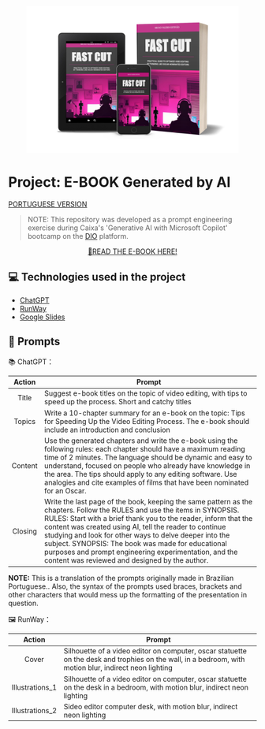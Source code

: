


<p align="center">
<img 
    src="./assets/mockup_fast_cut_en.jpg"
    width="430"  
/>
</p>

# Project: E-BOOK Generated by AI
[PORTUGUESE VERSION](https://github.com/brunovalerin/ebook-fast-cut-ai/tree/main)


 > NOTE: This repository was developed as a prompt engineering exercise during Caixa's 'Generative AI with Microsoft Copilot' bootcamp on the [DIO](https://dio.me) platform. 


<p align="center">
<a href="https://github.com/brunovalerin/ebook-fast-cut-ai/blob/main/output/FAST_CUT_en.pdf" title="View PDF now"> 📕READ THE E-BOOK HERE!</a>
</p>



## 💻 Technologies used in the project

- [ChatGPT](https://chatgpt.com/) 
- [RunWay](https://runwayml.com/)
- [Google Slides](https://workspace.google.com/products/slides/)

## 🧠 Prompts


📚 ChatGPT：

|   Action   | Prompt                                                                                            |                           
| :------: | ------------------------------------------------------------------------------------------------- |
|  Title  | Suggest e-book titles on the topic of video editing, with tips to speed up the process. Short and catchy titles |
| Topics | Write a 10-chapter summary for an e-book on the topic: Tips for Speeding Up the Video Editing Process. The e-book should include an introduction and conclusion |
| Content | Use the generated chapters and write the e-book using the following rules: each chapter should have a maximum reading time of 2 minutes. The language should be dynamic and easy to understand, focused on people who already have knowledge in the area. The tips should apply to any editing software. Use analogies and cite examples of films that have been nominated for an Oscar. |
| Closing | Write the last page of the book, keeping the same pattern as the chapters. Follow the RULES and use the items in SYNOPSIS. RULES: Start with a brief thank you to the reader, inform that the content was created using AI, tell the reader to continue studying and look for other ways to delve deeper into the subject. SYNOPSIS: The book was made for educational purposes and prompt engineering experimentation, and the content was reviewed and designed by the author. |

**NOTE:** This is a translation of the prompts originally made in Brazilian Portuguese.. Also, the syntax of the prompts used braces, brackets and other characters that would mess up the formatting of the presentation in question. 


🖼️ RunWay：

|  Action  | Prompt                                                                                 |
| :----: | -------------------------------------------------------------------------------------- |
| Cover | Silhouette of a video editor on computer, oscar statuette on the desk and trophies on the wall, in a bedroom, with motion blur, indirect neon lighting |
| Illustrations_1 | Silhouette of a video editor on computer, oscar statuette on the desk in a bedroom, with motion blur, indirect neon lighting |
| Illustrations_2 | Sideo editor computer desk, with motion blur, indirect neon lighting |



